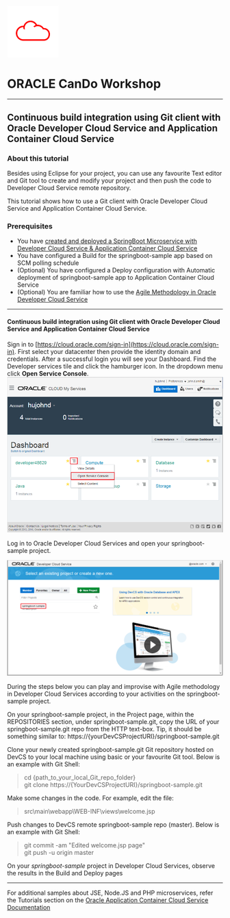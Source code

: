 ![](../common/images/customer.logo.png)
---
# ORACLE CanDo Workshop #
-----
## Continuous build integration using Git client with Oracle Developer Cloud Service and Application Container Cloud Service ##

### About this tutorial ###
Besides using Eclipse for your project, you can use any favourite Text editor and Git tool to create and modify your project and then push the code to Developer Cloud Service remote repository.

This tutorial shows how to use a Git client with Oracle Developer Cloud Service and Application Container Cloud Service.

### Prerequisites ###

- You have [created and deployed a SpringBoot Microservice with Developer Cloud Service & Application Container Cloud Service](../springboot-sample/README.md)
- You have configured a Build for the springboot-sample app based on SCM polling schedule
- (Optional) You have configured a Deploy configuration with Automatic deployment of springboot-sample app to Application Container Cloud Service 
- (Optional) You are familiar how to use the [Agile Methodology in Oracle Developer Cloud Service](../agile/README.md) 

----

#### Continuous build integration using Git client with Oracle Developer Cloud Service and Application Container Cloud Service ####

Sign in to [https://cloud.oracle.com/sign-in](https://cloud.oracle.com/sign-in). First select your datacenter then provide the identity domain and credentials. After a successful login you will see your Dashboard. Find the Developer services tile and click the hamburger icon. In the dropdown menu click **Open Service Console**.
![](../springboot-sample/images/01.dashboard.png)

Log in to Oracle Developer Cloud Services and open your springboot-sample project.

![](../springboot-sample/images/20.open.devcs.project.png)


During the steps below you can play and improvise with Agile methodology in Developer Cloud Services according to your activities on the springboot-sample project.


On your springboot-sample project, in the Project page, within the REPOSITORIES section, under springboot-sample.git, copy the URL of your springboot-sample.git repo from the HTTP text-box. Tip, it should be something similar to: https://{yourDevCSProjectURI}/springboot-sample.git 

Clone your newly created springboot-sample.git Git repository hosted on DevCS to your local machine using basic or your favourite Git tool. 
Below is an example with Git Shell:
    
> cd {path_to_your_local_Git_repo_folder}		
> git clone https://{YourDevCSProjectURI}/springboot-sample.git 

Make some changes in the code. For example, edit the file:
 > src\main\webapp\WEB-INF\views\welcome.jsp

Push changes to DevCS remote springboot-sample repo (master). 
Below is an example with Git Shell:
> git commit -am "Edited welcome.jsp page"		
> git push -u origin master

On your *springboot-sample* project in Developer Cloud Services, observe the results in the Build and Deploy pages

---

For additional samples about JSE, Node.JS and PHP microservices, refer the Tutorials section on the [Oracle Application Container Cloud Service Documentation](http://docs.oracle.com/en/cloud/paas/app-container-cloud/index.html)


